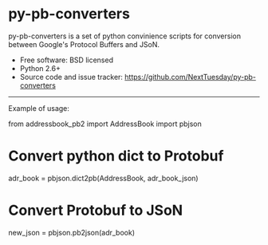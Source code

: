 py-pb-converters
================

py-pb-converters is a set of python convinience scripts for conversion between
Google's Protocol Buffers and JSoN.

* Free software: BSD licensed
* Python 2.6+
* Source code and issue tracker: https://github.com/NextTuesday/py-pb-converters


----------------
Example of usage:

from addressbook_pb2 import AddressBook
import pbjson

# Convert python dict to Protobuf
adr_book = pbjson.dict2pb(AddressBook, adr_book_json)

# Convert Protobuf to JSoN
new_json = pbjson.pb2json(adr_book)

